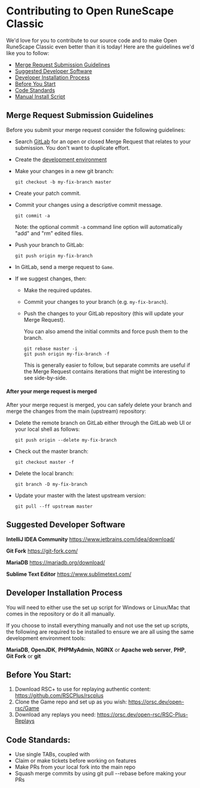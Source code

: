 # Contributing to Open RuneScape Classic

We'd love for you to contribute to our source code and to make Open RuneScape Classic even better than it is
today! Here are the guidelines we'd like you to follow:

* [Merge Request Submission Guidelines](#submit-pr)
* [Suggested Developer Software](#software)
* [Developer Installation Process](#install)
* [Before You Start](#pre)
* [Code Standards](#standards)
* [Manual Install Script](#manual)

## <a name="submit-pr"></a> Merge Request Submission Guidelines
Before you submit your merge request consider the following guidelines:

* Search [GitLab](https://orsc.dev/open-rsc/Game/merge_requests) for an open or closed Merge Request
  that relates to your submission. You don't want to duplicate effort.
* Create the [development environment](#install)
* Make your changes in a new git branch:

    ```shell
    git checkout -b my-fix-branch master
    ```

* Create your patch commit.
* Commit your changes using a descriptive commit message.

    ```shell
    git commit -a
    ```
  Note: the optional commit `-a` command line option will automatically "add" and "rm" edited files.

* Push your branch to GitLab:

    ```shell
    git push origin my-fix-branch
    ```

* In GitLab, send a merge request to `Game`.


* If we suggest changes, then:

  * Make the required updates.
  * Commit your changes to your branch (e.g. `my-fix-branch`).
  * Push the changes to your GitLab repository (this will update your Merge Request).

    You can also amend the initial commits and force push them to the branch.

    ```shell
    git rebase master -i
    git push origin my-fix-branch -f
    ```

    This is generally easier to follow, but separate commits are useful if the Merge Request contains
    iterations that might be interesting to see side-by-side.

#### After your merge request is merged

After your merge request is merged, you can safely delete your branch and merge the changes
from the main (upstream) repository:

* Delete the remote branch on GitLab either through the GitLab web UI or your local shell as follows:

    ```shell
    git push origin --delete my-fix-branch
    ```

* Check out the master branch:

    ```shell
    git checkout master -f
    ```

* Delete the local branch:

    ```shell
    git branch -D my-fix-branch
    ```

* Update your master with the latest upstream version:

    ```shell
    git pull --ff upstream master
    ```

## <a name="software"></a> Suggested Developer Software

**IntelliJ IDEA Community** https://www.jetbrains.com/idea/download/

**Git Fork** https://git-fork.com/

**MariaDB** https://mariadb.org/download/

**Sublime Text Editor** https://www.sublimetext.com/

## <a name="install"></a> Developer Installation Process

You will need to either use the set up script for Windows or Linux/Mac that comes in the repository or do it all manually.

If you choose to install everything manually and not use the set up scripts, the following are required to be installed to ensure we are all using the same development environment tools:

**MariaDB**, **OpenJDK**, **PHPMyAdmin**, **NGINX** or **Apache web server**, **PHP**, **Git Fork** or **git**

## <a name="pre"></a> Before You Start:

1. Download RSC+ to use for replaying authentic content: https://github.com/RSCPlus/rscplus
2. Clone the Game repo and set up as you wish: https://orsc.dev/open-rsc/Game
3. Download any replays you need: https://orsc.dev/open-rsc/RSC-Plus-Replays

## <a name="standards"></a> Code Standards:

- Use single TABs, coupled with <tabspace>
- Claim or make tickets before working on features
- Make PRs from your local fork into the main repo
- Squash merge commits by using git pull --rebase before making your PRs
